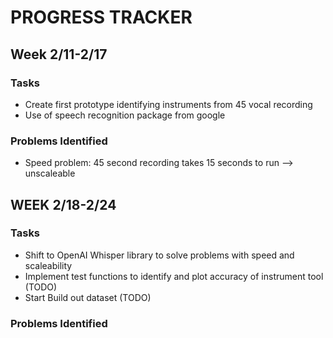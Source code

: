 # PROGRESS TRACKER

## Week 2/11-2/17

### Tasks
* Create first prototype identifying instruments from 45 vocal recording
* Use of speech recognition package from google

### Problems Identified 
* Speed problem: 45 second recording takes 15 seconds to run --> unscaleable

## WEEK 2/18-2/24

### Tasks
* Shift to OpenAI Whisper library to solve problems with speed and scaleability
* Implement test functions to identify and plot accuracy of instrument tool (TODO)
* Start Build out dataset (TODO)

### Problems Identified